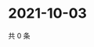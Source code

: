 # 2021-10-03

共 0 条

<!-- BEGIN WEIBO -->
<!-- 最后更新时间 Sun Oct 03 2021 17:00:52 GMT+0800 (China Standard Time) -->

<!-- END WEIBO -->
